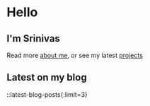# Hello

## I'm Srinivas

Read more [about me](/about), or see my latest [projects](/projects)

## Latest on my blog

::latest-blog-posts{:limit=3}
